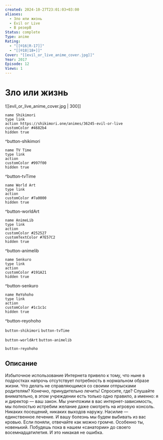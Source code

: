 ```yaml
---
created: 2024-10-27T23:01:03+03:00
aliases:
  - Зло или жизнь
  - Evil or Live
  - В резерВ
Status: complete
Type: anime
Rating:
  - "[[®️16|R-17]]"
  - "[[®️18|18+]]"
Cover: "[[evil_or_live_anime_cover.jpg]]"
Year: 2017
Episode: 12
Views: 1
---
```


# Зло или жизнь

![[evil_or_live_anime_cover.jpg | 300]]

```button
name Shikimori
type link
action https://shikimori.one/animes/36245-evil-or-live
customColor #4682b4
hidden true
```
^button-shikimori

```button
name TV Time
type link
action 
customColor #997f00
hidden true
```
^button-tvTime

```button
name World Art
type link
action 
customColor #7a0000
hidden true
```
^button-worldArt

```button
name AnimeLib
type link
action 
customColor #252527
customTextColor #7E57C2
hidden true
```
^button-animelib

```button
name Senkuro
type link
action 
customColor #191A21
hidden true
```
^button-senkuro

```button
name ReYohoho
type link
action 
customColor #1c1c1c
hidden true
```
^button-reyohoho



`button-shikimori` `button-tvTime`

`button-worldArt` `button-animelib`

`button-reyohoho`

## Описание

Избыточное использование Интернета привело к тому, что ныне в подростках напрочь отсутствует потребность в нормальном образе жизни. Что делать не справляющимся со своими отпрысками родителям? Конечно, принудительно лечить! Спросите, где? Слушайте внимательно, в этом учреждении есть только одно правило, а именно: я и директор — ваш закон. Мы уничтожим в вас интернет-зависимость, мы полностью истребим желание даже смотреть на игровую консоль. Никаких посещений, никаких выходов наружу. Насилие — единственное лечение. И вашу болезнь мы будем выбивать из вас кровью. Если поняли, отвечайте как можно громче. Особенно ты, новенький. Побудешь пока в нашем «санатории» до своего восемнадцатилетия. И это никакая не ошибка.
